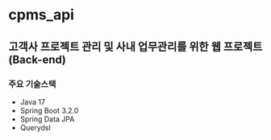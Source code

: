 # cpms_api

## 고객사 프로젝트 관리 및 사내 업무관리를 위한 웹 프로젝트(Back-end)

### 주요 기술스택
- Java 17
- Spring Boot 3.2.0
- Spring Data JPA
- Querydsl
